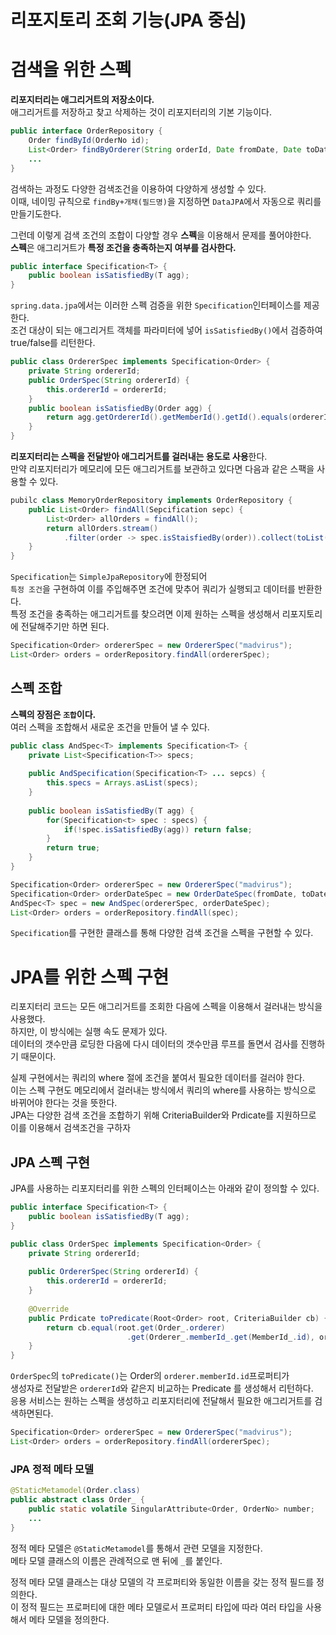 리포지토리 조회 기능(JPA 중심)  
==============================     
# 검색을 위한 스펙  
**리포지터리는 애그리거트의 저장소이다.**          
애그리거트를 저장하고 찾고 삭제하는 것이 리포지터리의 기본 기능이다.        
       
```java
public interface OrderRepository {
    Order findById(OrderNo id);
    List<Order> findByOrderer(String orderId, Date fromDate, Date toDate);
    ...
}
```    
검색하는 과정도 다양한 검색조건을 이용하여 다양하게 생성할 수 있다.           
이때, 네이밍 규칙으로 `findBy+개채(필드명)`을 지정하면 `DataJPA`에서 자동으로 쿼리를 만들기도한다.           
     
그런데 이렇게 검색 조건의 조합이 다양할 경우 **스펙**을 이용해서 문제를 풀어야한다.           
**스펙**은 애그리거트가 **특정 조건을 충족하는지 여부를 검사한다.**    

```java
public interface Specification<T> {
    public boolean isSatisfiedBy(T agg);
}
```  
`spring.data.jpa`에서는 이러한 스펙 검증을 위한 `Specification`인터페이스를 제공한다.   
조건 대상이 되는 애그리거트 객체를 파라미터에 넣어 `isSatisfiedBy()`에서 검증하여 true/false를 리턴한다.       
    
```java
public class OrdererSpec implements Specification<Order> {
    private String ordererId;
    public OrderSpec(String ordererId) {
        this.ordererId = ordererId;
    }
    public boolean isSatisfiedBy(Order agg) {
        return agg.getOrdererId().getMemberId().getId().equals(ordererId);
    }
}
```
**리포지터리는 스펙을 전달받아 애그리거트를 걸러내는 용도로 사용**한다.   
만약 리포지터리가 메모리에 모든 애그리거트를 보관하고 있다면 다음과 같은 스팩을 사용할 수 있다.   

```java
pubilc class MemoryOrderRepository implements OrderRepository {
    public List<Order> findAll(Sepcification sepc) {
        List<Order> allOrders = findAll();
        return allOrders.stream()
            .filter(order -> spec.isStaisfiedBy(order)).collect(toList());
    }
}
```
`Specification`는 `SimpleJpaRepository`에 한정되어    
`특정 조건`을 구현하여 이를 주입해주면 조건에 맞추어 쿼리가 실행되고 데이터를 반환한다.       
특정 조건을 충족하는 애그리거트를 찾으려면 이제 원하는 스펙을 생성해서 리포지토리에 전달해주기만 하면 된다.     

```java
Specification<Order> ordererSpec = new OrdererSpec("madvirus");
List<Order> orders = orderRepository.findAll(ordererSpec);
```

## 스펙 조합 
**스펙의 장점은 `조합`이다.**    
여러 스펙을 조합해서 새로운 조건을 만들어 낼 수 있다.  

```java
public class AndSpec<T> implements Specification<T> {
    private List<Specification<T>> specs;
    
    public AndSpecification(Specification<T> ... sepcs) {
        this.specs = Arrays.asList(specs);
    }
    
    public boolean isSatisfiedBy(T agg) {
        for(Specification<t> spec : specs) {
            if(!spec.isSatisfiedBy(agg)) return false;
        }
        return true;
    }
}
```
```java
Specification<Order> ordererSpec = new OrdererSpec("madvirus");
Specification<Order> orderDateSpec = new OrderDateSpec(fromDate, toDate);
AndSpec<T> spec = new AndSpec(ordererSpec, orderDateSpec);
List<Order> orders = orderRepository.findAll(spec);
```
`Specification`를 구현한 클래스를 통해 다양한 검색 조건을 스펙을 구현할 수 있다.   

# JPA를 위한 스펙 구현 
리포지터리 코드는 모든 애그리거트를 조회한 다음에 스펙을 이용해서 걸러내는 방식을 사용했다.     
하지만, 이 방식에는 실행 속도 문제가 있다.     
데이터의 갯수만큼 로딩한 다음에 다시 데이터의 갯수만큼 루프를 돌면서 검사를 진행하기 때문이다.    
      
실제 구현에서는 쿼리의 where 절에 조건을 붙여서 필요한 데이터를 걸러야 한다.        
이는 스펙 구현도 메모리에서 걸러내는 방식에서 쿼리의 where를 사용하는 방식으로 바뀌어야 한다는 것을 뜻한다.         
JPA는 다양한 검색 조건을 조합하기 위해 CriteriaBuilder와 Prdicate를 지원하므로 이를 이용해서 검색조건을 구하자  
 
## JPA 스펙 구현   
JPA를 사용하는 리포지터리를 위한 스펙의 인터페이스는 아래와 같이 정의할 수 있다.     

```java
public interface Specification<T> {
    public boolean isSatisfiedBy(T agg);
}
```  
```java
public class OrderSpec implements Specification<Order> {
    private String ordererId;
    
    public OrdererSpec(String ordererId) {
        this.ordererId = ordererId;
    }
    
    @Override
    public Prdicate toPredicate(Root<Order> root, CriteriaBuilder cb) {
        return cb.equal(root.get(Order_.orderer)
                          .get(Orderer_.memberId_.get(MemberId_.id), ordererId);
    }
}
```
`OrderSpec`의 `toPredicate()`는 Order의 `orderer.memberId.id`프로퍼티가       
생성자로 전달받은 `ordererId`와 같은지 비교하는 Predicate 를 생성해서 리턴하다.            
응용 서비스는 원하는 스펙을 생성하고 리포지터리에 전달해서 필요한 애그리거트를 검색하면된다.       
   
```java
Specification<Order> ordererSpec = new OrdererSpec("madvirus");
List<Order> orders = orderRepository.findAll(ordererSpec);
```

### JPA 정적 메타 모델 
```java
@StaticMetamodel(Order.class)
public abstract class Order_ {
    public static volatile SingularAttribute<Order, OrderNo> number;
    ...
}
```

정적 메타 모델은 `@StaticMetamodel`를 통해서 관련 모델을 지정한다.   
메타 모델 클래스의 이름은 관례적으로 맨 뒤에 `_`를 붙인다.  
       
정적 메타 모델 클래스는 대상 모델의 각 프로퍼티와 동일한 이름을 갖는 정적 필드를 정의한다.    
이 정적 필드는 프로퍼티에 대한 메타 모델로서 프로퍼티 타입에 따라 여러 타입을 사용해서 메타 모델을 정의한다.   








  








